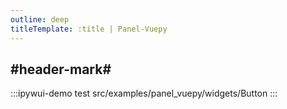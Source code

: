 ```yaml
---
outline: deep
titleTemplate: :title | Panel-Vuepy
---
```


## #header-mark#
:::ipywui-demo test
src/examples/panel_vuepy/widgets/Button
::: 